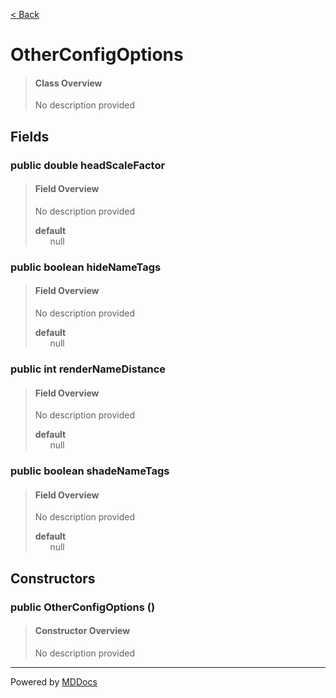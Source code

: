 [< Back](../README.md)
# OtherConfigOptions #
>#### Class Overview ####
>No description provided
## Fields ##
### public double headScaleFactor ###
>#### Field Overview ####
>No description provided
>
>**default**<br />
>&nbsp;&nbsp;&nbsp;&nbsp;&nbsp;&nbsp;null
>
### public boolean hideNameTags ###
>#### Field Overview ####
>No description provided
>
>**default**<br />
>&nbsp;&nbsp;&nbsp;&nbsp;&nbsp;&nbsp;null
>
### public int renderNameDistance ###
>#### Field Overview ####
>No description provided
>
>**default**<br />
>&nbsp;&nbsp;&nbsp;&nbsp;&nbsp;&nbsp;null
>
### public boolean shadeNameTags ###
>#### Field Overview ####
>No description provided
>
>**default**<br />
>&nbsp;&nbsp;&nbsp;&nbsp;&nbsp;&nbsp;null
>
## Constructors ##
### public OtherConfigOptions () ###
>#### Constructor Overview ####
>No description provided
>

---
Powered by [MDDocs](https://github.com/VRCube/MDDocs)